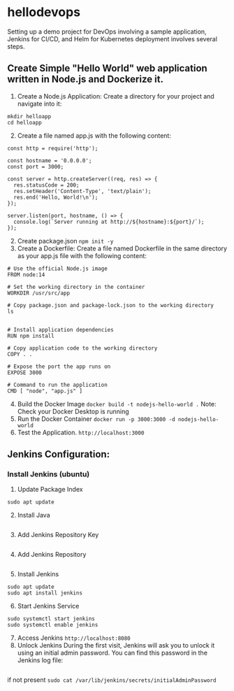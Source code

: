 # hellodevops
Setting up a demo project for DevOps involving a sample application, Jenkins for CI/CD, and Helm for Kubernetes deployment involves several steps.

## Create Simple "Hello World" web application written in Node.js and Dockerize it.
1. Create a Node.js Application:
Create a directory for your project and navigate into it:
```
mkdir helloapp
cd helloapp
```
2. Create a file named app.js with the following content:
```
const http = require('http');

const hostname = '0.0.0.0';
const port = 3000;

const server = http.createServer((req, res) => {
  res.statusCode = 200;
  res.setHeader('Content-Type', 'text/plain');
  res.end('Hello, World!\n');
});

server.listen(port, hostname, () => {
  console.log(`Server running at http://${hostname}:${port}/`);
});

```
2. Create package.json
```npm init -y```
3.  Create a Dockerfile:
Create a file named Dockerfile in the same directory as your app.js file with the following content:
```
# Use the official Node.js image
FROM node:14

# Set the working directory in the container
WORKDIR /usr/src/app

# Copy package.json and package-lock.json to the working directory
ls


# Install application dependencies
RUN npm install

# Copy application code to the working directory
COPY . .

# Expose the port the app runs on
EXPOSE 3000

# Command to run the application
CMD [ "node", "app.js" ]
```
4. Build the Docker Image
```docker build -t nodejs-hello-world .```
Note: Check your Docker Desktop is running
5. Run the Docker Container
```docker run -p 3000:3000 -d nodejs-hello-world```
6. Test the Application.
```http://localhost:3000```

## Jenkins Configuration:
### Install Jenkins (ubuntu)
1. Update Package Index
```
sudo apt update
```
2. Install Java
```sudo apt install openjdk-11-jdk
```
3. Add Jenkins Repository Key
```wget -q -O - https://pkg.jenkins.io/debian-stable/jenkins.io.key | sudo apt-key add -
```
4. Add Jenkins Repository
```sudo sh -c 'echo deb https://pkg.jenkins.io/debian-stable binary/ > /etc/apt/sources.list.d/jenkins.list'
```
5. Install Jenkins
```
sudo apt update
sudo apt install jenkins
```
6. Start Jenkins Service
```
sudo systemctl start jenkins
sudo systemctl enable jenkins
```
7. Access Jenkins
```http://localhost:8080```
8. Unlock Jenkins
During the first visit, Jenkins will ask you to unlock it using an initial admin password. You can find this password in the Jenkins log file:
```sudo cat /var/log/jenkins/jenkins.log | grep "initialAdminPassword"
```
if not present
```sudo cat /var/lib/jenkins/secrets/initialAdminPassword```